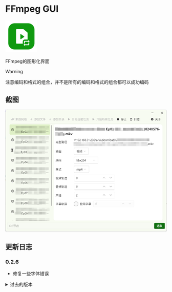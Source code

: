 # FFmpeg GUI

<img src="assets/icon.png" width=100 />

FFmpeg的图形化界面

> [!WARNING]
> 注意编码和格式的组合，并不是所有的编码和格式的组合都可以成功编码

## 截图

![截图1](demo/截图1.png)

## 更新日志

### 0.2.6
- 修复一些字体错误

<details>
<summary>过去的版本</summary>

### 0.2.5 (2024/11/20)
- 添加应用配置到所有任务
- 添加许可证页

### 0.2.4 (2024/11/12)
- 修复日志字体错误的问题

### 0.2.3 (2024/11/9)
- 添加指定视频分辨率功能
- 添加任务数量统计
- 添加多选文件的支持
- 修复一个图标问题

### 0.2.2 (2024/11/8)
- 修复日志编码问题

### 0.2.1 (2024/11/7)
- 显示进行中/已完成/等待中状态指示
- 忽略已经完成的任务

### 0.2.0 (2024/11/6)
- 添加从网络添加任务
- 添加执行所有任务
- 添加记住导出目录的功能
- 添加输出视频/音频选择
- 完善日志输出

### 0.1.0 (Beta, 2024/11/4)
- 第一个版本

</details>